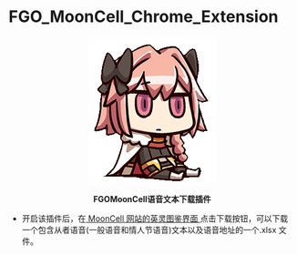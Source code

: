# FGO_MoonCell_Chrome_Extension

<p align="center">
  <a href="https://fgo.wiki/w/%E8%8B%B1%E7%81%B5%E5%9B%BE%E9%89%B4" target="_blank"><img src="/img/astolfu.png" alt="astolfu" /></a>
</p>

  <p bold align="center"><b>FGOMoonCell语音文本下载插件</b></p>

- 开启该插件后，在<a href="https://fgo.wiki/w/%E8%8B%B1%E7%81%B5%E5%9B%BE%E9%89%B4" target="_blank"> MoonCell 网站的英灵图鉴界面 </a>点击下载按钮，可以下载一个包含从者语音(一般语音和情人节语音)文本以及语音地址的一个.xlsx 文件。
